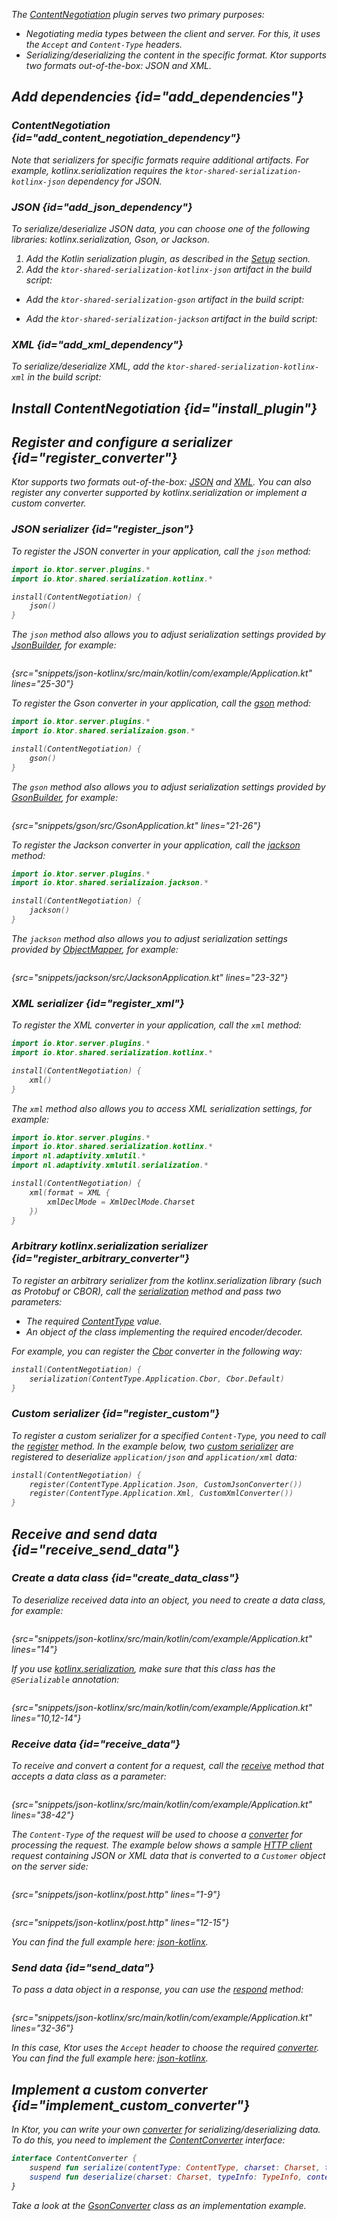 [//]: # (title: Content negotiation and serialization)

<var name="plugin_name" value="ContentNegotiation"/>
<var name="artifact_name" value="ktor-server-content-negotiation"/>

<microformat>
<var name="example_name" value="json-kotlinx"/>
<include src="lib.xml" include-id="download_example"/>
</microformat>


The [ContentNegotiation](https://api.ktor.io/ktor-server/ktor-server-core/ktor-server-core/io.ktor.features/-content-negotiation/index.html) plugin serves two primary purposes:
* Negotiating media types between the client and server. For this, it uses the `Accept` and `Content-Type` headers.
* Serializing/deserializing the content in the specific format. Ktor supports two formats out-of-the-box: JSON and XML.


## Add dependencies {id="add_dependencies"}

### ContentNegotiation {id="add_content_negotiation_dependency"}

<include src="lib.xml" include-id="add_ktor_artifact_intro"/>
<include src="lib.xml" include-id="add_ktor_artifact"/>

Note that serializers for specific formats require additional artifacts. For example, kotlinx.serialization requires the `ktor-shared-serialization-kotlinx-json` dependency for JSON.

### JSON {id="add_json_dependency"}

To serialize/deserialize JSON data, you can choose one of the following libraries: kotlinx.serialization, Gson, or Jackson. 

<tabs group="json-libraries">
<tab title="kotlinx.serialization" group-key="kotlinx">

1. Add the Kotlin serialization plugin, as described in the [Setup](https://github.com/Kotlin/kotlinx.serialization#setup) section.
2. Add the `ktor-shared-serialization-kotlinx-json` artifact in the build script:
   <var name="artifact_name" value="ktor-shared-serialization-kotlinx-json"/>
   <include src="lib.xml" include-id="add_ktor_artifact"/>

</tab>
<tab title="Gson" group-key="gson">

* Add the `ktor-shared-serialization-gson` artifact in the build script:
   <var name="artifact_name" value="ktor-shared-serialization-gson"/>
   <include src="lib.xml" include-id="add_ktor_artifact"/>

</tab>
<tab title="Jackson" group-key="jackson">

* Add the `ktor-shared-serialization-jackson` artifact in the build script:
   <var name="artifact_name" value="ktor-shared-serialization-jackson"/>
   <include src="lib.xml" include-id="add_ktor_artifact"/>

</tab>
</tabs>


### XML {id="add_xml_dependency"}

To serialize/deserialize XML, add the `ktor-shared-serialization-kotlinx-xml` in the build script:
<var name="artifact_name" value="ktor-shared-serialization-kotlinx-xml"/>
<include src="lib.xml" include-id="add_ktor_artifact"/>


## Install ContentNegotiation {id="install_plugin"}

<include src="lib.xml" include-id="install_plugin"/>


## Register and configure a serializer {id="register_converter"}

Ktor supports two formats out-of-the-box: [JSON](#register_json) and [XML](#register_xml). You can also register any converter supported by kotlinx.serialization or implement a custom converter.

### JSON serializer {id="register_json"}

<tabs group="json-libraries">
<tab title="kotlinx.serialization" group-key="kotlinx">

To register the JSON converter in your application, call the `json` method:
```kotlin
import io.ktor.server.plugins.*
import io.ktor.shared.serialization.kotlinx.*

install(ContentNegotiation) {
    json()
}
```

The `json` method also allows you to adjust serialization settings provided by [JsonBuilder](https://kotlin.github.io/kotlinx.serialization/kotlinx-serialization-json/kotlinx-serialization-json/kotlinx.serialization.json/-json-builder/index.html), for example:

```kotlin
```
{src="snippets/json-kotlinx/src/main/kotlin/com/example/Application.kt" lines="25-30"}

</tab>
<tab title="Gson" group-key="gson">

To register the Gson converter in your application, call the [gson](https://api.ktor.io/ktor-features/ktor-gson/ktor-gson/io.ktor.gson/gson.html) method:
```kotlin
import io.ktor.server.plugins.*
import io.ktor.shared.serializaion.gson.*

install(ContentNegotiation) {
    gson()
}
```

The `gson` method also allows you to adjust serialization settings provided by [GsonBuilder](https://www.javadoc.io/doc/com.google.code.gson/gson/latest/com.google.gson/com/google/gson/GsonBuilder.html), for example:

```kotlin
```
{src="snippets/gson/src/GsonApplication.kt" lines="21-26"}

</tab>
<tab title="Jackson" group-key="jackson">

To register the Jackson converter in your application, call the [jackson](https://api.ktor.io/ktor-features/ktor-jackson/ktor-jackson/io.ktor.jackson/jackson.html) method:

```kotlin
import io.ktor.server.plugins.*
import io.ktor.shared.serializaion.jackson.*

install(ContentNegotiation) {
    jackson()
}
```

The `jackson` method also allows you to adjust serialization settings provided by [ObjectMapper](https://fasterxml.github.io/jackson-databind/javadoc/2.9/com/fasterxml/jackson/databind/ObjectMapper.html), for example:

```kotlin
```
{src="snippets/jackson/src/JacksonApplication.kt" lines="23-32"}

</tab>
</tabs>



### XML serializer {id="register_xml"}

To register the XML converter in your application, call the `xml` method:
```kotlin
import io.ktor.server.plugins.*
import io.ktor.shared.serialization.kotlinx.*

install(ContentNegotiation) {
    xml()
}
```

The `xml` method also allows you to access XML serialization settings, for example:

```kotlin
import io.ktor.server.plugins.*
import io.ktor.shared.serialization.kotlinx.*
import nl.adaptivity.xmlutil.*
import nl.adaptivity.xmlutil.serialization.*

install(ContentNegotiation) {
    xml(format = XML {
        xmlDeclMode = XmlDeclMode.Charset
    })
}
```

### Arbitrary kotlinx.serialization serializer {id="register_arbitrary_converter"}

To register an arbitrary serializer from the kotlinx.serialization library (such as Protobuf or CBOR), call the [serialization](https://api.ktor.io/ktor-features/ktor-serialization/ktor-serialization/io.ktor.serialization/serialization.html) method and pass two parameters:
* The required [ContentType](https://api.ktor.io/ktor-http/ktor-http/io.ktor.http/-content-type/index.html) value.
* An object of the class implementing the required encoder/decoder.

For example, you can register the [Cbor](https://kotlin.github.io/kotlinx.serialization/kotlinx-serialization-cbor/kotlinx-serialization-cbor/kotlinx.serialization.cbor/-cbor/index.html) converter in the following way:
```kotlin
install(ContentNegotiation) {
    serialization(ContentType.Application.Cbor, Cbor.Default)
}
```

### Custom serializer {id="register_custom"}

To register a custom serializer for a specified `Content-Type`, you need to call the [register](https://api.ktor.io/ktor-server/ktor-server-core/ktor-server-core/io.ktor.features/-content-negotiation/-configuration/register.html) method. In the example below, two [custom serializer](#implement_custom_converter) are registered to deserialize `application/json` and `application/xml` data:

```kotlin
install(ContentNegotiation) {
    register(ContentType.Application.Json, CustomJsonConverter())
    register(ContentType.Application.Xml, CustomXmlConverter())
}
```


## Receive and send data {id="receive_send_data"}

### Create a data class {id="create_data_class"}
To deserialize received data into an object, you need to create a data class, for example:
```kotlin
```
{src="snippets/json-kotlinx/src/main/kotlin/com/example/Application.kt" lines="14"}

If you use [kotlinx.serialization](kotlin_serialization.md), make sure that this class has the `@Serializable` annotation:
```kotlin
```
{src="snippets/json-kotlinx/src/main/kotlin/com/example/Application.kt" lines="10,12-14"}

### Receive data {id="receive_data"}
To receive and convert a content for a request, call the [receive](https://api.ktor.io/ktor-server/ktor-server-core/ktor-server-core/io.ktor.request/receive.html) method that accepts a data class as a parameter:
```kotlin
```
{src="snippets/json-kotlinx/src/main/kotlin/com/example/Application.kt" lines="38-42"}

The `Content-Type` of the request will be used to choose a [converter](#register_converter) for processing the request. The example below shows a sample [HTTP client](https://www.jetbrains.com/help/idea/http-client-in-product-code-editor.html) request containing JSON or XML data that is converted to a `Customer` object on the server side:

<tabs>
<tab title="JSON">

```HTTP
```
{src="snippets/json-kotlinx/post.http" lines="1-9"}

</tab>
<tab title="XML">

```HTTP
```
{src="snippets/json-kotlinx/post.http" lines="12-15"}

</tab>
</tabs>



You can find the full example here: [json-kotlinx](https://github.com/ktorio/ktor-documentation/tree/main/codeSnippets/snippets/json-kotlinx).

### Send data {id="send_data"}
To pass a data object in a response, you can use the [respond](https://api.ktor.io/ktor-server/ktor-server-core/ktor-server-core/io.ktor.response/respond.html) method:
```kotlin
```
{src="snippets/json-kotlinx/src/main/kotlin/com/example/Application.kt" lines="32-36"}

In this case, Ktor uses the `Accept` header to choose the required [converter](#register_converter). You can find the full example here: [json-kotlinx](https://github.com/ktorio/ktor-documentation/tree/main/codeSnippets/snippets/json-kotlinx).



## Implement a custom converter {id="implement_custom_converter"}

In Ktor, you can write your own [converter](#register_converter) for serializing/deserializing data. To do this, you need to implement the [ContentConverter](https://api.ktor.io/ktor-server/ktor-server-core/ktor-server-core/io.ktor.features/-content-converter/index.html) interface:
```kotlin
interface ContentConverter {
    suspend fun serialize(contentType: ContentType, charset: Charset, typeInfo: TypeInfo, value: Any): OutgoingContent?
    suspend fun deserialize(charset: Charset, typeInfo: TypeInfo, content: ByteReadChannel): Any?
}
```
Take a look at the [GsonConverter](https://github.com/ktorio/ktor/blob/main/ktor-shared/ktor-shared-serialization-gson/jvm/src/GsonConverter.kt) class as an implementation example.  


